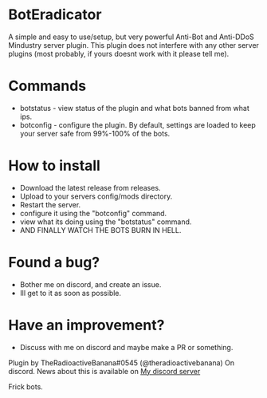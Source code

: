 # BotEradicator
A simple and easy to use/setup, but very powerful Anti-Bot and Anti-DDoS Mindustry server plugin.
This plugin does not interfere with any other server plugins (most probably, if yours doesnt work with it please tell me).

# Commands
- botstatus - view status of the plugin and what bots banned from what ips.
- botconfig - configure the plugin. By default, settings are loaded to keep your server safe from 99%-100% of the bots.

# How to install
- Download the latest release from releases.
- Upload to your servers config/mods directory.
- Restart the server.
- configure it using the "botconfig" command.
- view what its doing using the "botstatus" command.
- AND FINALLY WATCH THE BOTS BURN IN HELL.

# Found a bug?
- Bother me on discord, and create an issue.
- Ill get to it as soon as possible.

# Have an improvement?
- Discuss with me on discord and maybe make a PR or something.

Plugin by TheRadioactiveBanana#0545 (@theradioactivebanana) On discord.
News about this is available on [My discord server](https://discord.gg/AedRPwWTak)

Frick bots.
